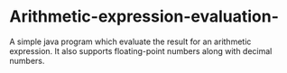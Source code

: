 # Arithmetic-expression-evaluation-
A simple java program which evaluate the result for an arithmetic expression. It also supports floating-point numbers along with decimal numbers.
